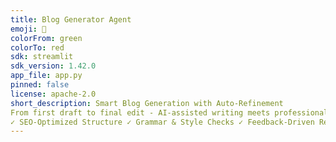 ```yaml
---
title: Blog Generator Agent
emoji: 🐨
colorFrom: green
colorTo: red
sdk: streamlit
sdk_version: 1.42.0
app_file: app.py
pinned: false
license: apache-2.0
short_description: Smart Blog Generation with Auto-Refinement
From first draft to final edit - AI-assisted writing meets professional standards
✓ SEO-Optimized Structure ✓ Grammar & Style Checks ✓ Feedback-Driven Revisions
---
```

